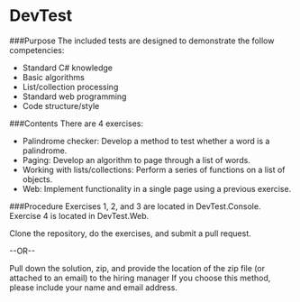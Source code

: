 # DevTest

###Purpose
The included tests are designed to demonstrate the follow competencies:
- Standard C# knowledge
- Basic algorithms
- List/collection processing
- Standard web programming
- Code structure/style

###Contents
There are 4 exercises:
- Palindrome checker: Develop a method to test whether a word is a palindrome.
- Paging: Develop an algorithm to page through a list of words.
- Working with lists/collections: Perform a series of functions on a list of objects.
- Web: Implement functionality in a single page using a previous exercise.

###Procedure
Exercises 1, 2, and 3 are located in DevTest.Console. Exercise 4 is located in DevTest.Web.

Clone the repository, do the exercises, and submit a pull request.

--OR--

Pull down the solution, zip, and provide the location of the zip file (or attached to an email) to the hiring manager If you choose this method, please include your name and email address.
